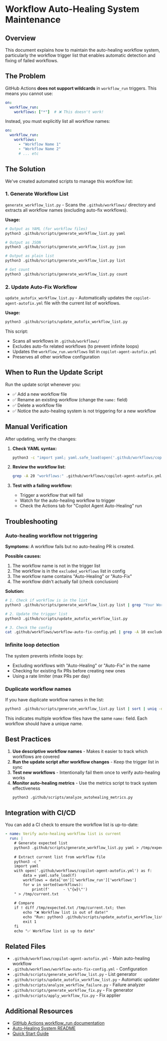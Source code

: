 # Workflow Auto-Healing System Maintenance

## Overview

This document explains how to maintain the auto-healing workflow system, particularly the workflow trigger list that enables automatic detection and fixing of failed workflows.

## The Problem

GitHub Actions **does not support wildcards** in `workflow_run` triggers. This means you cannot use:

```yaml
on:
  workflow_run:
    workflows: ["*"]  # ❌ This doesn't work!
```

Instead, you must explicitly list all workflow names:

```yaml
on:
  workflow_run:
    workflows:
      - "Workflow Name 1"
      - "Workflow Name 2"
      # ... etc
```

## The Solution

We've created automated scripts to manage this workflow list:

### 1. Generate Workflow List

`generate_workflow_list.py` - Scans the `.github/workflows/` directory and extracts all workflow names (excluding auto-fix workflows).

**Usage:**
```bash
# Output as YAML (for workflow files)
python3 .github/scripts/generate_workflow_list.py yaml

# Output as JSON
python3 .github/scripts/generate_workflow_list.py json

# Output as plain list
python3 .github/scripts/generate_workflow_list.py list

# Get count
python3 .github/scripts/generate_workflow_list.py count
```

### 2. Update Auto-Fix Workflow

`update_autofix_workflow_list.py` - Automatically updates the `copilot-agent-autofix.yml` file with the current list of workflows.

**Usage:**
```bash
python3 .github/scripts/update_autofix_workflow_list.py
```

This script:
- Scans all workflows in `.github/workflows/`
- Excludes auto-fix related workflows (to prevent infinite loops)
- Updates the `workflow_run.workflows` list in `copilot-agent-autofix.yml`
- Preserves all other workflow configuration

## When to Run the Update Script

Run the update script whenever you:
- ✅ Add a new workflow file
- ✅ Rename an existing workflow (change the `name:` field)
- ✅ Delete a workflow file
- ✅ Notice the auto-healing system is not triggering for a new workflow

## Manual Verification

After updating, verify the changes:

1. **Check YAML syntax:**
   ```bash
   python3 -c "import yaml; yaml.safe_load(open('.github/workflows/copilot-agent-autofix.yml'))"
   ```

2. **Review the workflow list:**
   ```bash
   grep -A 20 "workflows:" .github/workflows/copilot-agent-autofix.yml
   ```

3. **Test with a failing workflow:**
   - Trigger a workflow that will fail
   - Watch for the auto-healing workflow to trigger
   - Check the Actions tab for "Copilot Agent Auto-Healing" run

## Troubleshooting

### Auto-healing workflow not triggering

**Symptoms:** A workflow fails but no auto-healing PR is created.

**Possible causes:**
1. The workflow name is not in the trigger list
2. The workflow is in the `excluded_workflows` list in config
3. The workflow name contains "Auto-Healing" or "Auto-Fix"
4. The workflow didn't actually fail (check conclusion)

**Solution:**
```bash
# 1. Check if workflow is in the list
python3 .github/scripts/generate_workflow_list.py list | grep "Your Workflow Name"

# 2. Update the trigger list
python3 .github/scripts/update_autofix_workflow_list.py

# 3. Check the config
cat .github/workflows/workflow-auto-fix-config.yml | grep -A 10 excluded_workflows
```

### Infinite loop detection

The system prevents infinite loops by:
- Excluding workflows with "Auto-Healing" or "Auto-Fix" in the name
- Checking for existing fix PRs before creating new ones
- Using a rate limiter (max PRs per day)

### Duplicate workflow names

If you have duplicate workflow names in the list:
```bash
python3 .github/scripts/generate_workflow_list.py list | sort | uniq -d
```

This indicates multiple workflow files have the same `name:` field. Each workflow should have a unique name.

## Best Practices

1. **Use descriptive workflow names** - Makes it easier to track which workflows are covered
2. **Run the update script after workflow changes** - Keep the trigger list in sync
3. **Test new workflows** - Intentionally fail them once to verify auto-healing works
4. **Monitor auto-healing metrics** - Use the metrics script to track system effectiveness
   ```bash
   python3 .github/scripts/analyze_autohealing_metrics.py
   ```

## Integration with CI/CD

You can add a CI check to ensure the workflow list is up-to-date:

```yaml
- name: Verify auto-healing workflow list is current
  run: |
    # Generate expected list
    python3 .github/scripts/generate_workflow_list.py yaml > /tmp/expected.txt
    
    # Extract current list from workflow file
    python3 -c "
    import yaml
    with open('.github/workflows/copilot-agent-autofix.yml') as f:
        data = yaml.safe_load(f)
        workflows = data['on']['workflow_run']['workflows']
        for w in sorted(workflows):
            print(f'      - \"{w}\"')
    " > /tmp/current.txt
    
    # Compare
    if ! diff /tmp/expected.txt /tmp/current.txt; then
        echo "❌ Workflow list is out of date!"
        echo "Run: python3 .github/scripts/update_autofix_workflow_list.py"
        exit 1
    fi
    echo "✅ Workflow list is up to date"
```

## Related Files

- `.github/workflows/copilot-agent-autofix.yml` - Main auto-healing workflow
- `.github/workflows/workflow-auto-fix-config.yml` - Configuration
- `.github/scripts/generate_workflow_list.py` - List generator
- `.github/scripts/update_autofix_workflow_list.py` - Automatic updater
- `.github/scripts/analyze_workflow_failure.py` - Failure analyzer
- `.github/scripts/generate_workflow_fix.py` - Fix generator
- `.github/scripts/apply_workflow_fix.py` - Fix applier

## Additional Resources

- [GitHub Actions workflow_run documentation](https://docs.github.com/en/actions/using-workflows/events-that-trigger-workflows#workflow_run)
- [Auto-Healing System README](.github/workflows/README-copilot-autohealing.md)
- [Quick Start Guide](.github/workflows/QUICKSTART-copilot-autohealing.md)

